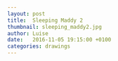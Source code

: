 ```yaml
---
layout: post
title:  Sleeping Maddy 2
thumbnail: sleeping_maddy2.jpg
author: Luise
date:   2016-11-05 19:15:00 +0100
categories: drawings
---
```

